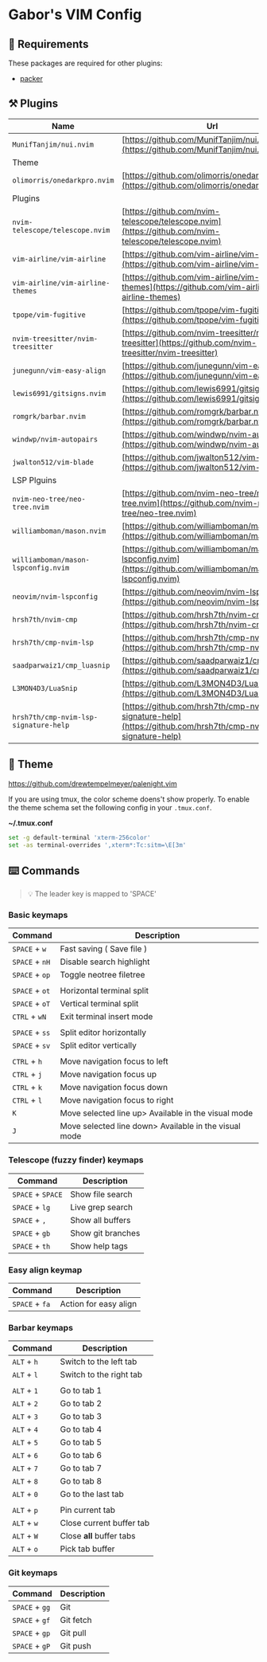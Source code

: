 # Gabor's VIM Config

## 🚀 Requirements

These packages are required for other plugins:
- [packer](https://github.com/wbthomason/packer.nvim)

## ⚒️ Plugins
| Name                                  | Url                                                    | Category    |
|---------------------------------------|--------------------------------------------------------|-------------|
| `MunifTanjim/nui.nvim` | [https://github.com/MunifTanjim/nui.nvim](https://github.com/MunifTanjim/nui.nvim) |
| Theme | |
| `olimorris/onedarkpro.nvim` | [https://github.com/olimorris/onedarkpro.nvim](https://github.com/olimorris/onedarkpro.nvim) |
| Plugins | |
| `nvim-telescope/telescope.nvim` | [https://github.com/nvim-telescope/telescope.nvim](https://github.com/nvim-telescope/telescope.nvim) |
| `vim-airline/vim-airline` | [https://github.com/vim-airline/vim-airline](https://github.com/vim-airline/vim-airline) |
| `vim-airline/vim-airline-themes` | [https://github.com/vim-airline/vim-airline-themes](https://github.com/vim-airline/vim-airline-themes) |
| `tpope/vim-fugitive` | [https://github.com/tpope/vim-fugitive](https://github.com/tpope/vim-fugitive) |
| `nvim-treesitter/nvim-treesitter` | [https://github.com/nvim-treesitter/nvim-treesitter](https://github.com/nvim-treesitter/nvim-treesitter) |
| `junegunn/vim-easy-align` | [https://github.com/junegunn/vim-easy-align](https://github.com/junegunn/vim-easy-align) |
| `lewis6991/gitsigns.nvim` | [https://github.com/lewis6991/gitsigns.nvim](https://github.com/lewis6991/gitsigns.nvim) |
| `romgrk/barbar.nvim` | [https://github.com/romgrk/barbar.nvim](https://github.com/romgrk/barbar.nvim) |
| `windwp/nvim-autopairs` | [https://github.com/windwp/nvim-autopairs](https://github.com/windwp/nvim-autopairs) |
| `jwalton512/vim-blade` | [https://github.com/jwalton512/vim-blade](https://github.com/jwalton512/vim-blade) |
| LSP Plguins| |
| `nvim-neo-tree/neo-tree.nvim` | [https://github.com/nvim-neo-tree/neo-tree.nvim](https://github.com/nvim-neo-tree/neo-tree.nvim) |
| `williamboman/mason.nvim` | [https://github.com/williamboman/mason.nvim](https://github.com/williamboman/mason.nvim) |
| `williamboman/mason-lspconfig.nvim` | [https://github.com/williamboman/mason-lspconfig.nvim](https://github.com/williamboman/mason-lspconfig.nvim) |
| `neovim/nvim-lspconfig` | [https://github.com/neovim/nvim-lspconfig](https://github.com/neovim/nvim-lspconfig) |
| `hrsh7th/nvim-cmp` | [https://github.com/hrsh7th/nvim-cmp](https://github.com/hrsh7th/nvim-cmp) |
| `hrsh7th/cmp-nvim-lsp` | [https://github.com/hrsh7th/cmp-nvim-lsp](https://github.com/hrsh7th/cmp-nvim-lsp) |
| `saadparwaiz1/cmp_luasnip` | [https://github.com/saadparwaiz1/cmp_luasnip](https://github.com/saadparwaiz1/cmp_luasnip) |
| `L3MON4D3/LuaSnip` | [https://github.com/L3MON4D3/LuaSnip](https://github.com/L3MON4D3/LuaSnip) |
| `hrsh7th/cmp-nvim-lsp-signature-help` | [https://github.com/hrsh7th/cmp-nvim-lsp-signature-help](https://github.com/hrsh7th/cmp-nvim-lsp-signature-help) |


## 🌙 Theme
https://github.com/drewtempelmeyer/palenight.vim


If you are using tmux, the color scheme doens't show properly.
To enable the theme schema set the following config in your `.tmux.conf`.

**~/.tmux.conf**
```bash
set -g default-terminal 'xterm-256color'
set -as terminal-overrides ',xterm*:Tc:sitm=\E[3m'
```

## ⌨️ Commands

> 💡 The leader key is mapped to 'SPACE'


### Basic keymaps

| Command             | Description                                              |
| ------------------- | -------------------------------------------------------- |
| `SPACE` + `w`       | Fast saving ( Save file )                                |
| `SPACE` + `nH`      | Disable search highlight                                 |
| `SPACE` + `op`      | Toggle neotree filetree                                  |
|                     |                                                          |
| `SPACE` + `ot`      | Horizontal terminal split                                |
| `SPACE` + `oT`      | Vertical terminal split                                  |
| `CTRL` + `wN`       | Exit terminal insert mode                                |
|                     |                                                          |
| `SPACE` + `ss`      | Split editor horizontally                                |
| `SPACE` + `sv`      | Split editor vertically                                  |
|                     |                                                          |
| `CTRL` + `h`        | Move navigation focus to left                            |
| `CTRL` + `j`        | Move navigation focus up                                 |
| `CTRL` + `k`        | Move navigation focus down                               |
| `CTRL` + `l`        | Move navigation focus to right                           |
| `K`                 | Move selected line up\> Available in the visual mode     |
| `J`                 | Move selected line down\> Available in the visual mode   |

### Telescope (fuzzy finder) keymaps

| Command             | Description                                              |
| ------------------- | -------------------------------------------------------- |
| `SPACE` + `SPACE`   | Show file search                                         |
| `SPACE` + `lg`      | Live grep search                                         |
| `SPACE` + `,`       | Show all buffers                                         |
| `SPACE` + `gb`      | Show git branches                                        |
| `SPACE` + `th`      | Show help tags                                           |


### Easy align keymap

| Command             | Description                                              |
| ------------------- | -------------------------------------------------------- |
| `SPACE` + `fa`      | Action for easy align                                    |


### Barbar keymaps

| Command             | Description                                              |
| ------------------- | -------------------------------------------------------- |
| `ALT` + `h`         | Switch to the left tab                                   |
| `ALT` + `l`         | Switch to the right tab                                  |
|                     |                                                          |
| `ALT` + `1`         | Go to tab 1                                              |
| `ALT` + `2`         | Go to tab 2                                              |
| `ALT` + `3`         | Go to tab 3                                              |
| `ALT` + `4`         | Go to tab 4                                              |
| `ALT` + `5`         | Go to tab 5                                              |
| `ALT` + `6`         | Go to tab 6                                              |
| `ALT` + `7`         | Go to tab 7                                              |
| `ALT` + `8`         | Go to tab 8                                              |
| `ALT` + `0`         | Go to the last tab                                       |
|                     |                                                          |
| `ALT` + `p`         | Pin current tab                                          |
| `ALT` + `w`         | Close current buffer tab                                 |
| `ALT` + `W`         | Close **all** buffer tabs                                |
| `ALT` + `o`         | Pick tab buffer                                          |


### Git keymaps

| Command             | Description                                              |
| ------------------- | -------------------------------------------------------- |
| `SPACE` + `gg`      | Git                                                      |
| `SPACE` + `gf`      | Git fetch                                                |
| `SPACE` + `gp`      | Git pull                                                 |
| `SPACE` + `gP`      | Git push                                                 |
